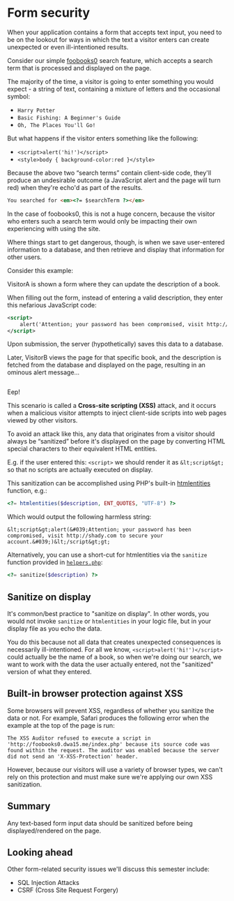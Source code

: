 # Form security
When your application contains a form that accepts text input, you need to be on the lookout for ways in which the text a visitor enters can create unexpected or even ill-intentioned results.

Consider our simple [foobooks0](http://foobooks0.dwa15.me) search feature, which accepts a search term that is processed and displayed on the page.

The majority of the time, a visitor is going to enter something you would expect - a string of text, containing a mixture of letters and the occasional symbol:

+ `Harry Potter`
+ `Basic Fishing: A Beginner's Guide`
+ `Oh, The Places You'll Go!`

But what happens if the visitor enters something like the following:

+ `<script>alert('hi!')</script>`
+ `<style>body { background-color:red }</style>`

Because the above two &ldquo;search terms&rdquo; contain client-side code, they'll produce an undesirable outcome (a JavaScript alert and the page will turn red) when they're echo'd as part of the results. 

```html
You searched for <em><?= $searchTerm ?></em>
```

In the case of foobooks0, this is not a huge concern, because the visitor who enters such a search term would only be impacting their own experiencing with using the site.

Where things start to get dangerous, though, is when we save user-entered information to a database, and then retrieve and display that information for other users.

Consider this example:

VisitorA is shown a form where they can update the description of a book.

When filling out the form, instead of entering a valid description, they enter this nefarious JavaScript code:

```xml
<script>
    alert('Attention; your password has been compromised, visit http://shady.com to secure your account.')
</script>
```

Upon submission, the server (hypothetically) saves this data to a database.

Later, VisitorB views the page for that specific book, and the description is fetched from the database and displayed on the page, resulting in an ominous alert message...

<img src='http://making-the-internet.s3.amazonaws.com/php-shady-alert@2x.png' style='max-width:422px;' alt=''>

Eep!

This scenario is called a **Cross-site scripting (XSS)** attack, and it occurs when a malicious visitor attempts to inject client-side scripts into web pages viewed by other visitors.

To avoid an attack like this, any data that originates from a visitor should always be &ldquo;sanitized&rdquo; before it's displayed on the page by converting HTML special characters to their equivalent HTML entities.

E.g. if the user entered this: `<script>` we should render it as `&lt;script&gt;` so that no scripts are actually executed on display.

This sanitization can be accomplished using PHP's built-in [htmlentities](http://php.net/manual/en/function.htmlentities.php) function, e.g.:

```php
<?= htmlentities($description, ENT_QUOTES, "UTF-8") ?>
```

Which would output the following harmless string:

```
&lt;script&gt;alert(&#039;Attention; your password has been compromised, visit http://shady.com to secure your account.&#039;)&lt;/script&gt;gt;
```

Alternatively, you can use a short-cut for htmlentities via the `sanitize` function provided in [`helpers.php`](https://github.com/susanBuck/dwa15-php/blob/master/helpers.php):

```php
<?= sanitize($description) ?>
```

## Sanitize on display
It's common/best practice to "sanitize on display". In other words, you would not invoke `sanitize` or `htmlentities` in your logic file, but in your display file as you echo the data.

You do this because not all data that creates unexpected consequences is necessarily ill-intentioned. For all we know, `<script>alert('hi!')</script>` could actually be the name of a book, so when we're doing our search, we want to work with the data the user actually entered, not the "sanitized" version of what they entered. 

## Built-in browser protection against XSS
Some browsers will prevent XSS, regardless of whether you sanitize the data or not. For example, Safari produces the following error when the example at the top of the page is run:

```
The XSS Auditor refused to execute a script in 'http://foobooks0.dwa15.me/index.php' because its source code was found within the request. The auditor was enabled because the server did not send an 'X-XSS-Protection' header.
```

However, because our visitors will use a variety of browser types, we can't rely on this protection and must make sure we're applying our own XSS sanitization.


## Summary
Any text-based form input data should be sanitized before being displayed/rendered on the page.



## Looking ahead
Other form-related security issues we'll discuss this semester include:

+ SQL Injection Attacks
+ CSRF (Cross Site Request Forgery)
